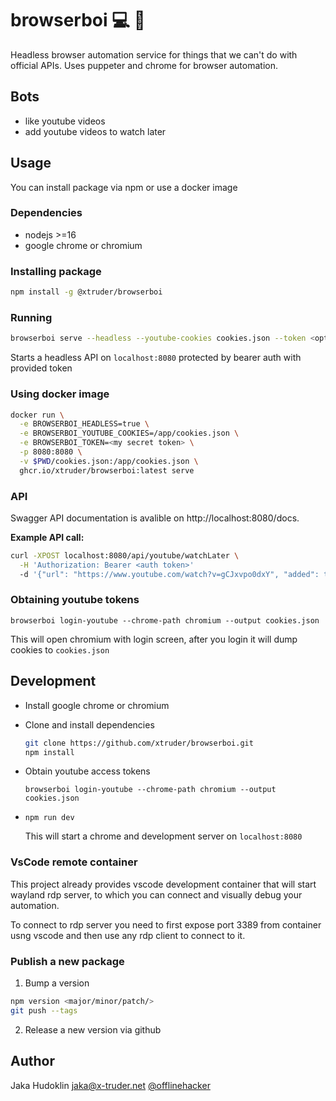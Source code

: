 # browserboi :computer: :boy:

Headless browser automation service for things that we can't do with official APIs. Uses puppeter and chrome for browser automation.

## Bots

- like youtube videos
- add youtube videos to watch later

## Usage

You can install package via npm or use a docker image

### Dependencies

- nodejs >=16
- google chrome or chromium

### Installing package

```bash
npm install -g @xtruder/browserboi
```

### Running

```bash
browserboi serve --headless --youtube-cookies cookies.json --token <optional auto token>
```

Starts a headless API on `localhost:8080` protected by bearer auth with provided token

### Using docker image

```bash
docker run \
  -e BROWSERBOI_HEADLESS=true \
  -e BROWSERBOI_YOUTUBE_COOKIES=/app/cookies.json \
  -e BROWSERBOI_TOKEN=<my secret token> \
  -p 8080:8080 \
  -v $PWD/cookies.json:/app/cookies.json \
  ghcr.io/xtruder/browserboi:latest serve
```

### API

Swagger API documentation is avalible on http://localhost:8080/docs.

**Example API call:**

```bash
curl -XPOST localhost:8080/api/youtube/watchLater \
  -H 'Authorization: Bearer <auth token>'
  -d '{"url": "https://www.youtube.com/watch?v=gCJxvpo0dxY", "added": true}'
```

### Obtaining youtube tokens

```
browserboi login-youtube --chrome-path chromium --output cookies.json
```

This will open chromium with login screen, after you login it will
dump cookies to `cookies.json`

## Development

- Install google chrome or chromium

- Clone and install dependencies

    ```bash
    git clone https://github.com/xtruder/browserboi.git
    npm install
    ```

- Obtain youtube access tokens

    ```
    browserboi login-youtube --chrome-path chromium --output cookies.json
    ```

-  `npm run dev`

    This will start a chrome and development server on `localhost:8080`

### VsCode remote container

This project already provides vscode development container that will start
wayland rdp server, to which you can connect and visually debug your automation.

To connect to rdp server you need to first expose port 3389 from container usng vscode
and then use any rdp client to connect to it.

### Publish a new package

1. Bump a version

```bash
npm version <major/minor/patch/>
git push --tags
```

2. Release a new version via github

## Author

Jaka Hudoklin <jaka@x-truder.net> [@offlinehacker](twitter.com/offlinehacker)
